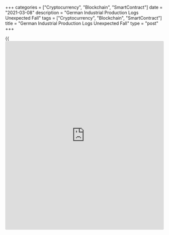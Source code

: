 +++
categories = ["Cryptocurrency", "Blockchain", "SmartContract"]
date = "2021-03-08"
description = "German Industrial Production Logs Unexpected Fall"
tags = ["Cryptocurrency", "Blockchain", "SmartContract"]
title = "German Industrial Production Logs Unexpected Fall"
type = "post"
+++

{{<iframe id="large-banner" src="https://www.bounty.group/#slide=25.0" width="100%" height="600" scrolling="no" style="border: 0px solid rgb(216, 221, 230); border-radius: 3px;">}}

Germany's industrial production decreased unexpectedly in January on
weak construction output, data from Destatis revealed on Monday.

Industrial production fell 2.5 percent month-on-month in January, while
economists had forecast an increase of 0.2 percent after climbing by
revised 1.9 percent in December.

Today's figures should not be interpreted as a signal that the recovery
in the producing sector is already over, Ralph Solveen, an economist at
Commerzbank, said.

By spring at the latest, the trend in industrial production should
clearly point upwards again and support the strong recovery of the
entire [economy][1] that is then expected, the economist added.

Although the reduction in industrial output was largely due to a slump
in construction and semi-conductor shortages in the auto sector, the
poor January number is another reason to think that aggregate first
quarter GDP will contract, perhaps quite sharply, Andrew Kenningham, an
economist at Capital Economics, said.

On a yearly basis, industrial output dropped 3.9 percent, which was
bigger than the December's 1 percent decrease.

Compared with February 2020, the month before restrictions were imposed
due to the [coronavirus][2] pandemic in Germany, production was 4.2
percent lower in January.

Excluding energy and construction, industrial output was down by 0.5
percent on month in January. Energy production was up by 0.6 percent,
while construction output declined by 12.2 percent due to strong base
effect and the end of the value added tax reduction.

Within industry, capital goods output showed a decrease of 0.8 percent
and consumer goods output fell 3.0 percent. On the other hand, the
production of intermediate goods grew 0.7 percent.

Data released last week showed that industrial orders expanded 1.4
percent month-on-month in January, reversing a 2.2 percent fall in the
previous month.

For comments and feedback [contact](https://www.playgroundfx.com/contact/): editorial@rtt[news](https://www.letsplayfx.com/blog/forex-news-website/).com

[Economic News][1]

 **What parts of the world are seeing the best (and worst) economic
performances lately? Click[here][3] to check out our [Econ Scorecard][3]
and find out! See up-to-the-moment [ranking](https://www.playgroundfx.com/blog/crypto-exchange-ranking/)s for the best and worst
performers in [GDP][3], [unemployment rate][4], [inflation][5] and much
more.**

   1. www.rtt[news](https://www.letsplayfx.com/blog/forex-news-website/).com/Content/EconomicNews.aspx
   2. www.rtt[news](https://www.letsplayfx.com/blog/forex-news-website/).com/list/coronavirus.aspx
   3. www.rtt[news](https://www.letsplayfx.com/blog/forex-news-website/).com/economic-scorecard/world-rank/GDP/highest-performance.aspx
   4. www.rtt[news](https://www.letsplayfx.com/blog/forex-news-website/).com/economic-scorecard/world-rank/unemployment-rate/lowest-performance.aspx
   5. www.rtt[news](https://www.letsplayfx.com/blog/forex-news-website/).com/economic-scorecard/world-rank/CPI/highest-performance.aspx